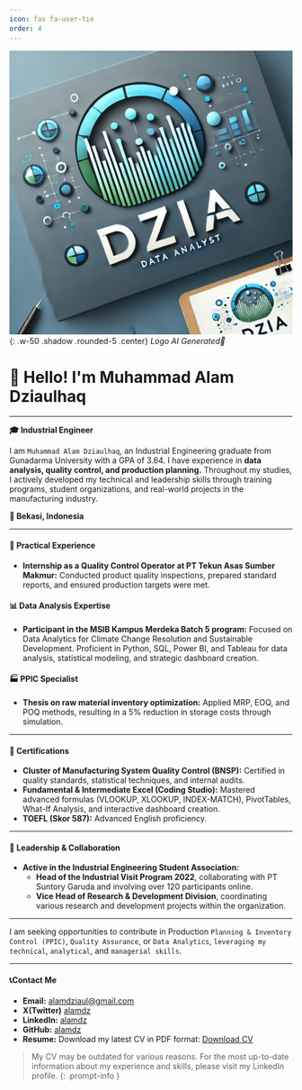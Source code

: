 ```yaml
---
icon: fas fa-user-tie
order: 4
---
```




![Profile Picture](/assets/img/dzia.jpeg){: .w-50 .shadow .rounded-5 .center}
_Logo AI Generated🤖_

# 👋 Hello! I'm Muhammad Alam Dziaulhaq

---

**🎓 Industrial Engineer**

I am `Muhammad Alam Dziaulhaq`, an Industrial Engineering graduate from Gunadarma University with a GPA of 3.64. I have experience in **data analysis, quality control, and production planning.** Throughout my studies, I actively developed my technical and leadership skills through training programs, student organizations, and real-world projects in the manufacturing industry.

**📍 Bekasi, Indonesia**

---

#### **💼 Practical Experience**

- **Internship as a Quality Control Operator at PT Tekun Asas Sumber Makmur:** 
Conducted product quality inspections, prepared standard reports, and ensured production targets were met.

#### **📊 Data Analysis Expertise**

- **Participant in the MSIB Kampus Merdeka Batch 5 program:** 
Focused on Data Analytics for Climate Change Resolution and Sustainable Development. Proficient in Python, SQL, Power BI, and Tableau for data analysis, statistical modeling, and strategic dashboard creation.

#### **🏭 PPIC Specialist**

- **Thesis on raw material inventory optimization:** 
Applied MRP, EOQ, and POQ methods, resulting in a 5% reduction in storage costs through simulation.

---

#### **📜 Certifications**

- **Cluster of Manufacturing System Quality Control (BNSP):** 
Certified in quality standards, statistical techniques, and internal audits.
- **Fundamental & Intermediate Excel (Coding Studio):** 
Mastered advanced formulas (VLOOKUP, XLOOKUP, INDEX-MATCH), PivotTables, What-If Analysis, and interactive dashboard creation.
- **TOEFL (Skor 587):** 
Advanced English proficiency.

---

#### **👥 Leadership & Collaboration**

- **Active in the Industrial Engineering Student Association:** 
  - **Head of the Industrial Visit Program 2022**, collaborating with PT Suntory Garuda and involving over 120 participants online.
  - **Vice Head of Research & Development Division**,  coordinating various research and development projects within the organization.

---

I am seeking opportunities to contribute in Production `Planning & Inventory Control (PPIC)`, `Quality Assurance`, or `Data Analytics`, `leveraging my technical`, `analytical`, and `managerial skills`.

---

#### **📞Contact Me**

- **Email:** [alamdziaul@gmail.com](mailto:alamdziaul@gmail.com)
- **X(Twitter)** [alamdz](https://x.com/alamdzq)
- **LinkedIn:** [alamdz](https://linkedin.com/in/alamdz)
- **GitHub:** [alamdz](https://github.com/alamdz)
- **Resume:** Download my latest CV in PDF format: [Download CV](#) 

> My CV may be outdated for various reasons. For the most up-to-date information about my experience and skills, 
please visit my LinkedIn profile. 
{: .prompt-info }
